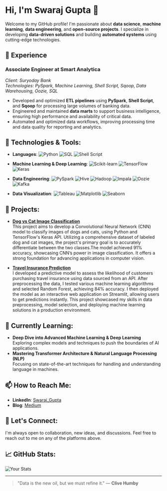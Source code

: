 # Hi, I'm Swaraj Gupta 👋

Welcome to my GitHub profile! I'm passionate about **data science**, **machine learning**, **data engineering**, and **open-source projects**. I specialize in developing **data-driven solutions** and building **automated systems** using cutting-edge technologies.

## 🚀 Experience

### Associate Engineer at Smart Analytica  
*Client: Suryoday Bank*  
*Technologies: PySpark, Machine Learning, Shell Script, Sqoop, Data Warehousing, Oozie, SQL*

- Developed and optimized **ETL pipelines** using **PySpark**, **Shell Script**, and **Sqoop** for processing large volumes of banking data.
- Engineered and maintained **data marts** to support business intelligence, ensuring high performance and availability of critical data.
- Automated and optimized data workflows, improving processing time and data quality for reporting and analytics.

## 🔧 Technologies & Tools:

- **Languages**:  ![Python](https://img.shields.io/badge/Python-%233776AB.svg?&style=for-the-badge&logo=python&logoColor=white) ![SQL](https://img.shields.io/badge/SQL-%2300f.svg?&style=for-the-badge&logo=sql&logoColor=white) ![Shell Script](https://img.shields.io/badge/Shell%20Script-%23121011.svg?&style=for-the-badge&logo=gnubash&logoColor=white)

- **Machine Learning & Deep Learning**:  ![Scikit-learn](https://img.shields.io/badge/Scikit%20Learn-%23F7931E.svg?&style=for-the-badge&logo=scikit-learn&logoColor=white)  ![TensorFlow](https://img.shields.io/badge/TensorFlow-%23FF6F00.svg?&style=for-the-badge&logo=tensorflow&logoColor=white)  ![Keras](https://img.shields.io/badge/Keras-%23D00000.svg?&style=for-the-badge&logo=keras&logoColor=white)
  
- **Data Engineering**:  ![PySpark](https://img.shields.io/badge/PySpark-%23E76F00.svg?&style=for-the-badge&logo=apache-spark&logoColor=white) ![Hive](https://img.shields.io/badge/Hive-%23FB8C00.svg?&style=for-the-badge&logo=apache-hive&logoColor=white) ![Hadoop](https://img.shields.io/badge/Hadoop-%23FF8000.svg?&style=for-the-badge&logo=apache-hadoop&logoColor=white)  ![Impala](https://img.shields.io/badge/Impala-%2340A4C7.svg?&style=for-the-badge&logo=cloudera&logoColor=white)  ![Oozie](https://img.shields.io/badge/Oozie-%236F71A3.svg?&style=for-the-badge&logo=apache&logoColor=white)  ![Kafka](https://img.shields.io/badge/Kafka-%231F1F1F.svg?&style=for-the-badge&logo=apache-kafka&logoColor=white)

- **Data Visualization**:  ![Tableau](https://img.shields.io/badge/Tableau-%23E97627.svg?&style=for-the-badge&logo=tableau&logoColor=white) ![Matplotlib](https://img.shields.io/badge/Matplotlib-%23FF6347.svg?&style=for-the-badge&logo=matplotlib&logoColor=white)  ![Seaborn](https://img.shields.io/badge/Seaborn-%23FF8C00.svg?&style=for-the-badge&logo=seaborn&logoColor=white)

## 🚀 Projects:
- [**Dog vs Cat Image Classification**](https://github.com/ssjswaraj/Deep-Learning-and-CV/tree/main/Dogs%20Vs%20Cats%20Classification)  
  This project aims to develop a Convolutional Neural Network (CNN) model to classify images of dogs and cats, using Python and TensorFlow's Keras API. Utilizing a comprehensive dataset of labeled dog and cat images, the project's primary goal is to accurately differentiate between the two classes.The model achieved 91% accuracy, showcasing CNN’s power in image classification. It offers a strong foundation for advancing applications in computer vision.
  
- [**Travel Insurance Prediction**](https://github.com/ssjswaraj/Deploy_Travel_Insurance_ML)  
 I developed a predictive model to assess the likelihood of customers purchasing travel insurance using data sourced from an API. After preprocessing the data, I tested various machine learning algorithms and selected Random Forest, achieving 84% accuracy. I then deployed the model as an interactive web application on Streamlit, allowing users to get predictions instantly. This project showcased my skills in data preprocessing, model selection, and deploying machine learning solutions in a production environment.

## 🌱 Currently Learning:
- **Deep Dive into Advanced Machine Learning & Deep Learning**  
  Exploring complex models and techniques to push the boundaries of AI applications.
- **Mastering Transformer Architecture & Natural Language Processing (NLP)**  
  Focusing on state-of-the-art techniques for handling and understanding language in machines.


## 📫 How to Reach Me:
- **LinkedIn**: [Swaraj_Gupta](https://www.linkedin.com/in/yourprofile/)
- **Blog**: [Medium](https://medium.com/@swarajgupta)

## 💬 Let's Connect:
I'm always open to collaboration, new ideas, and discussions. Feel free to reach out to me on any of the platforms above.

## 📈 GitHub Stats:
![Your Stats](https://github-readme-stats.vercel.app/api?username=ssjswaraj&show_icons=true&hide_title=true&hide=prs&count_private=true)

---
> "Data is the new oil, but we must refine it." — **Clive Humby**
